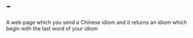 # -
A web page which you send a Chinese idiom and it returns an idiom which begin with the last word of your idiom
